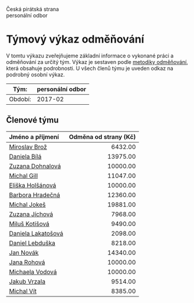 Česká pirátská strana  
personální odbor

Týmový výkaz odměňování
===========================

V tomtu výkazu zveřejňujeme základní informace o vykonané práci a odměňování
za určitý tým. Výkaz je sestaven podle [metodiky odměňování][metodika],
která obsahuje podrobnosti. U všech členů týmu je uveden odkaz na podrobný osobní výkaz.

Tým:                     | personální odbor
-----------------------  | --------------------
Období:                  | 2017-02

Členové týmu
--------------

| Jméno a příjmení                          |   Odměna od strany (Kč) |
|:------------------------------------------|------------------------:|
| [Miroslav Brož](miroslav-broz/)           |                 6432.00 |
| [Daniela Bílá](daniela-bila/)             |                13975.00 |
| [Zuzana Dohnalová](zuzana-dohnalova/)     |                10000.00 |
| [Michal Gill](michal-gill/)               |                11047.00 |
| [Eliška Holšánová](eliska-holsanova/)     |                10000.00 |
| [Barbora Hradečná](barbora-hradecna/)     |                12360.00 |
| [Michal Jokeš](michal-jokes/)             |                19881.00 |
| [Zuzana Jíchová](zuzana-jichova/)         |                 7968.00 |
| [Miluš Kotišová](milus-kotisova/)         |                 9490.00 |
| [Daniela Lakatošová](daniela-lakatosova/) |                 2098.00 |
| [Daniel Lebduška](daniel-lebduska/)       |                 8218.00 |
| [Jan Novák](jan-novak/)                   |                14340.00 |
| [Jana Rohová](jana-rohova/)               |                10000.00 |
| [Michaela Vodová](michaela-vodova/)       |                10000.00 |
| [Jakub Vrzala](jakub-vrzala/)             |                 9514.00 |
| [Michal Vít](michal-vit/)                 |                 8385.00 |


[metodika]: https://redmine.pirati.cz/projects/po/wiki/Odmenovani
